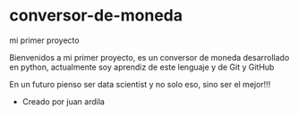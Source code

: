 # conversor-de-moneda
mi primer proyecto

Bienvenidos a mi primer proyecto, es un conversor de moneda desarrollado en python, actualmente soy aprendiz de este lenguaje y de Git y GitHub

En un futuro pienso ser data scientist y no solo eso, sino ser el mejor!!!

* Creado por juan ardila 